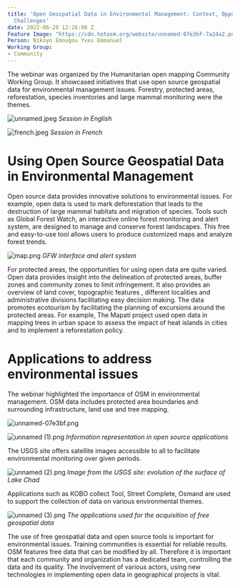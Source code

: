 ```yaml
---
title: 'Open Geospatial Data in Environmental Management: Context, Opportunities and
  Challenges'
date: 2022-06-28 12:26:00 Z
Feature Image: "https://cdn.hotosm.org/website/unnamed-07e3bf-7a24a2.png"
Person: Nikoyo Emougou Yves Emmanuel
Working Group:
- Community
---
```


The webinar was organized by the Humanitarian open mapping Community Working Group. It showcased initiatives that use open source geospatial data for environmental management issues. Forestry, protected areas, reforestation, species inventories and large mammal monitoring were the themes.


![unnamed.jpeg](https://cdn.hotosm.org/website/unnamed.jpeg)
*Session in English*


![french.jpeg](https://cdn.hotosm.org/website/french.jpeg)
*Session in French*

# Using Open Source Geospatial Data in Environmental Management 
 
Open source data provides innovative solutions to environmental  issues. For example, open data is used to mark  deforestation that leads to the destruction of large mammal habitats and migration of species. Tools such as Global Forest Watch, an interactive online forest monitoring and alert system, are designed to  manage and conserve forest landscapes. This free and easy-to-use tool allows users to produce customized maps and analyze forest trends.

![map.png](https://cdn.hotosm.org/website/map.png)
*GFW interface and alert system*

For protected areas, the opportunities for using open data are quite varied. Open data provides insight into the delineation of protected areas, buffer zones and community zones to limit infringement. It also provides an overview of land cover, topographic features , different localities and administrative divisions facilitating easy decision making.  The data promotes ecotourism by facilitating the planning of excursions around the protected areas. For example, The Mapati project used  open data in mapping trees in urban space to assess the impact of heat islands in cities and to implement a reforestation policy. 

# Applications to address environmental issues 

The webinar highlighted the importance of OSM in environmental management. OSM data includes protected area boundaries and surrounding infrastructure, land use and tree mapping. 

![unnamed-07e3bf.png](https://cdn.hotosm.org/website/unnamed-07e3bf.png)

![unnamed (1).png](https://cdn.hotosm.org/website/unnamed+(1).png)
*Information representation in open source applications*


The USGS site offers satellite images accessible to all to facilitate environmental monitoring over given periods.


![unnamed (2).png](https://cdn.hotosm.org/website/unnamed+(2).png)
*Image from the USGS site: evolution of the surface of Lake Chad*

Applications such as KOBO collect Tool, Street Complete, Osmand are used to support the collection of data on various environmental themes.

![unnamed (3).png](https://cdn.hotosm.org/website/unnamed+(3).png)
*The applications used for the acquisition of free geospatial data*

The use of free geospatial data and open source tools is important for environmental issues. Training communities is essential for reliable results. OSM features free data that can be modified by all. Therefore it is important that each community and organization has a dedicated team, controlling the data and its quality. The involvement of various actors, using new technologies in implementing open data in geographical projects is vital. 




